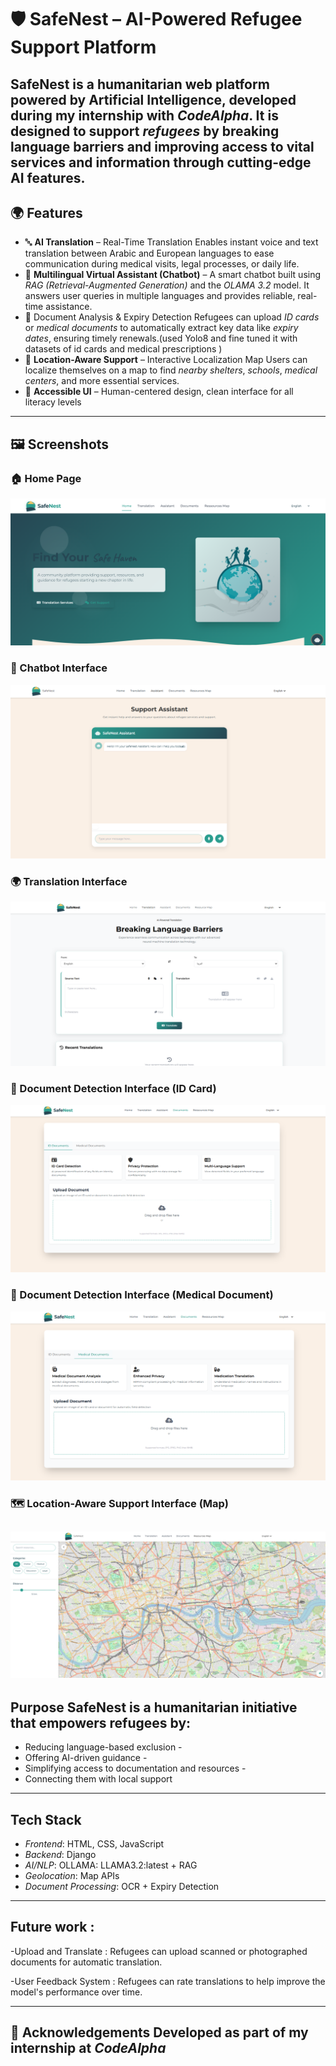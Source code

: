 # 🛡️ SafeNest – AI-Powered Refugee Support Platform

**SafeNest** is a humanitarian web platform powered by Artificial Intelligence, developed during my internship with *CodeAlpha*. It is designed to support *refugees* by breaking language barriers and improving access to vital services and information through cutting-edge AI features.
---

## 🌍 Features

- 🔤 **AI Translation** – Real-Time Translation Enables instant voice and text translation between Arabic and European languages to ease communication during medical visits, legal processes, or daily life.
- 🤖 **Multilingual Virtual Assistant (Chatbot)** – A smart chatbot built using *RAG (Retrieval-Augmented Generation)* and the *OLAMA 3.2* model. It answers user queries in multiple languages and provides reliable, real-time assistance.
- 🏥 Document Analysis & Expiry Detection Refugees can upload *ID cards* or *medical documents* to automatically extract key data like *expiry dates*, ensuring timely renewals.(used Yolo8 and fine tuned it with datasets of id cards and medical prescriptions )
- 📍 **Location-Aware Support** – Interactive Localization Map Users can localize themselves on a map to find *nearby shelters*, *schools*, *medical centers*, and more essential services.
- 🧡 **Accessible UI** – Human-centered design, clean interface for all literacy levels
---

## 🖼️ Screenshots

### 🏠 Home Page
![Home Page](screenshots/home.png)

### 🤖 Chatbot Interface
![Chatbot](screenshots/chatbot.png)

### 🌍 Translation Interface
![Translator](screenshots/translator.png)

### 🪪 Document Detection Interface (ID Card)
![Card_ID detection](screenshots/document.png)

### 🏥 Document Detection Interface (Medical Document)
![Document](screenshots/medical_document.png)

### 🗺️ Location-Aware Support Interface (Map)
![MAP](screenshots/guidenest.png)
---

## Purpose SafeNest is a humanitarian initiative that empowers refugees by: 
 - Reducing language-based exclusion -
 -  Offering AI-driven guidance -
 -   Simplifying access to documentation and resources -
 -    Connecting them with local support
---
## Tech Stack 
 - *Frontend*: HTML, CSS, JavaScript
 - *Backend*: Django
 - *AI/NLP*: OLLAMA: LLAMA3.2:latest + RAG 
 - *Geolocation*: Map APIs 
 - *Document Processing*: OCR + Expiry Detection
---
## Future work :
  -Upload and Translate : Refugees can upload scanned or photographed documents for automatic translation.
  
  -User Feedback System : Refugees can rate translations to help improve the model's performance over time.

---
## 🙏 Acknowledgements Developed as part of my internship at *CodeAlpha*  

